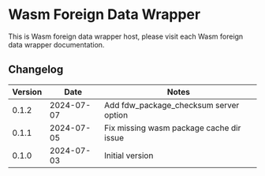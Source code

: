 # Wasm Foreign Data Wrapper

This is Wasm foreign data wrapper host, please visit each Wasm foreign data wrapper documentation.

## Changelog

| Version | Date       | Notes                                                |
| ------- | ---------- | ---------------------------------------------------- |
| 0.1.2   | 2024-07-07 | Add fdw_package_checksum server option               |
| 0.1.1   | 2024-07-05 | Fix missing wasm package cache dir issue             |
| 0.1.0   | 2024-07-03 | Initial version                                      |

